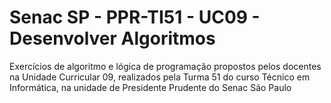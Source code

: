 # Senac SP - PPR-TI51 - UC09 - Desenvolver Algoritmos
  Exercícios de algoritmo e lógica de programação propostos pelos docentes na Unidade Curricular 09, realizados pela Turma 51 do curso Técnico em Informática, na unidade de Presidente Prudente do Senac São Paulo 
